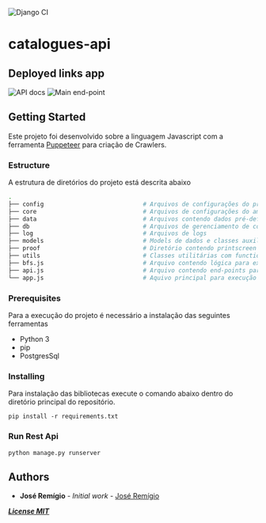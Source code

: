 ![Django CI](https://github.com/joserafael97/catalogues-api/workflows/Django%20CI/badge.svg?branch=master)
# catalogues-api

## Deployed links app

![API docs](https://catalogues-api.herokuapp.com)
![Main end-point](https://catalogues-api.herokuapp.com/api/vendors)

## Getting Started

Este projeto foi desenvolvido sobre a linguagem Javascript com a ferramenta [Puppeteer](https://github.com/GoogleChrome/puppeteer) para criação de Crawlers.

### Estructure

A estrutura de diretórios do projeto está descrita abaixo 

```bash
.
├── config                            # Arquivos de configurações do projeto, por exemplo configurações do banco de dados
├── core                              # Arquivos de configurações do ambiente
├── data                              # Arquivos contendo dados pré-definidos para gerar collections como palavras chaves
├── db                                # Arquivos de gerenciamento de conexões com o banco de dados
├── log                               # Arquivos de logs
├── models                            # Models de dados e classes auxiliares
├── proof                             # Diretório contendo printscreen com provas dos itens encontrados (criada automáticamente)
├── utils                             # Classes utilitárias com functions para auxiliar durante a execução do crawler  
├── bfs.js                            # Arquivo contendo lógica para execução de um BFS para varrer portais de transparência  
├── api.js                            # Arquivo contendo end-points para acesso das avaliações  
└── app.js                            # Aquivo principal para execução do Crawler
```

### Prerequisites

Para a execução do projeto é necessário a instalação das seguintes ferramentas 

* Python 3
* pip
* PostgresSql

### Installing

Para instalação das bibliotecas execute o comando abaixo dentro do diretório principal do repositório.

```
pip install -r requirements.txt
```

### Run Rest Api

```
python manage.py runserver
```

## Authors

* **José Remígio** - *Initial work* - [José Remígio](https://github.com/joserafael97)

[***License MIT***](https://github.com/joserafael97/auditor-crawler/blob/master/LICENSE)
